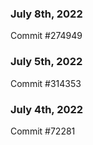 ### July 8th, 2022

Commit #274949

### July 5th, 2022

Commit #314353


### July 4th, 2022

Commit #72281
